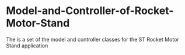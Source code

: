 # Model-and-Controller-of-Rocket-Motor-Stand
The is a set of the model and controller classes for the ST Rocket Motor Stand application
